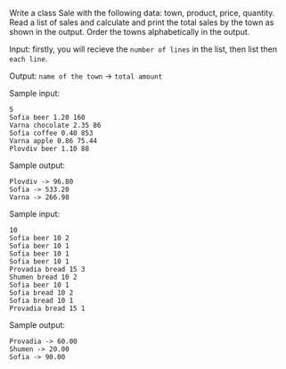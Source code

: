 Write a class Sale with the following data: town, product, price, quantity. Read a list of sales and calculate and
print the total sales by the town as shown in the output. Order the towns alphabetically in the output.


Input: firstly, you will recieve the `number of lines` in the list, then list then `each line`.

Output: `name of the town` -> `total amount`


Sample input:

    5
    Sofia beer 1.20 160
    Varna chocolate 2.35 86
    Sofia coffee 0.40 853
    Varna apple 0.86 75.44
    Plovdiv beer 1.10 88

Sample output:

    Plovdiv -> 96.80
    Sofia -> 533.20
    Varna -> 266.98

Sample input:

    10
    Sofia beer 10 2
    Sofia beer 10 1
    Sofia beer 10 1
    Sofia beer 10 1
    Provadia bread 15 3
    Shumen bread 10 2
    Sofia beer 10 1
    Sofia bread 10 2
    Sofia bread 10 1
    Provadia bread 15 1

Sample output:

    Provadia -> 60.00
    Shumen -> 20.00
    Sofia -> 90.00
